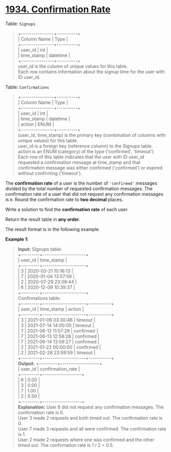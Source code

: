 # [1934. Confirmation Rate](https://leetcode.com/problems/confirmation-rate/)

Table: `Signups`
> +----------------+----------+  
> | Column Name    | Type     |  
> +----------------+----------+  
> | user_id        | int      |  
> | time_stamp     | datetime |  
> +----------------+----------+  
> user_id is the column of unique values for this table.  
> Each row contains information about the signup time for the user with ID user_id.


Table: `Confirmations`
> +----------------+----------+  
> | Column Name    | Type     |  
> +----------------+----------+  
> | user_id        | int      |  
> | time_stamp     | datetime |  
> | action         | ENUM     |  
> +----------------+----------+  
> (user_id, time_stamp) is the primary key (combination of columns with unique values) for this table.  
> user_id is a foreign key (reference column) to the Signups table.  
> action is an ENUM (category) of the type ('confirmed', 'timeout')  
> Each row of this table indicates that the user with ID user_id requested a confirmation message at time_stamp and that confirmation message was either confirmed ('confirmed') or expired without confirming ('timeout').


The **confirmation rate** of a user is the number of `'confirmed'` messages divided by the total number of requested confirmation messages. The confirmation rate of a user that did not request any confirmation messages is `0`. Round the confirmation rate to **two decimal** places.

Write a solution to find the **confirmation rate** of each user.

Return the result table in **any order**.

The result format is in the following example.


**Example 1:**
> **Input:** 
> Signups table:  
> +---------+---------------------+  
> | user_id | time_stamp          |  
> +---------+---------------------+  
> | 3       | 2020-03-21 10:16:13 |  
> | 7       | 2020-01-04 13:57:59 |  
> | 2       | 2020-07-29 23:09:44 |  
> | 6       | 2020-12-09 10:39:37 |  
> +---------+---------------------+  
> Confirmations table:  
> +---------+---------------------+-----------+  
> | user_id | time_stamp          | action    |  
> +---------+---------------------+-----------+  
> | 3       | 2021-01-06 03:30:46 | timeout   |  
> | 3       | 2021-07-14 14:00:00 | timeout   |  
> | 7       | 2021-06-12 11:57:29 | confirmed |  
> | 7       | 2021-06-13 12:58:28 | confirmed |  
> | 7       | 2021-06-14 13:59:27 | confirmed |  
> | 2       | 2021-01-22 00:00:00 | confirmed |  
> | 2       | 2021-02-28 23:59:59 | timeout   |  
> +---------+---------------------+-----------+  
> **Output:** 
> +---------+-------------------+  
> | user_id | confirmation_rate |  
> +---------+-------------------+  
> | 6       | 0.00              |  
> | 3       | 0.00              |  
> | 7       | 1.00              |  
> | 2       | 0.50              |  
> +---------+-------------------+  
> **Explanation:** 
> User 6 did not request any confirmation messages. The confirmation rate is 0.  
> User 3 made 2 requests and both timed out. The confirmation rate is 0.  
> User 7 made 3 requests and all were confirmed. The confirmation rate is 1.  
> User 2 made 2 requests where one was confirmed and the other timed out. The confirmation rate is 1 / 2 = 0.5.